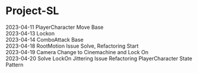 # Project-SL
2023-04-11 PlayerCharacter Move Base      
2023-04-13 Lockon   
2023-04-14 ComboAttack Base      
2023-04-18 RootMotion Issue Solve, Refactoring Start     
2023-04-19 Camera Change to Cinemachine and Lock On       
2023-04-20 Solve LockOn Jittering Issue Refactoring PlayerCharacter State Pattern       